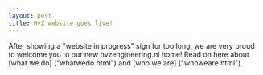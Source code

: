 ```yaml
---
layout: post
title: HvZ website goes live!
---
```


After showing a "website in progress" sign for too long, we are very proud to
welcome you to our new hvzengineering.nl home! Read on here about [what we do]
("whatwedo.html") and [who we are] ("whoweare.html").
